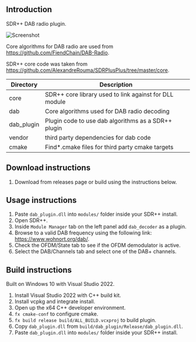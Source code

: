 ## Introduction
SDR++ DAB radio plugin.

![Screenshot](docs/plugin_screenshot.png)

Core algorithms for DAB radio are used from https://github.com/FiendChain/DAB-Radio.

SDR++ core code was taken from https://github.com/AlexandreRouma/SDRPlusPlus/tree/master/core.

| Directory | Description |
| --- | --- |
| core | SDR++ core library used to link against for DLL module |
| dab | Core algorithms used for DAB radio decoding |
| dab_plugin | Plugin code to use dab algorithms as a SDR++ plugin |
| vendor | third party dependencies for dab code |
| cmake | Find*.cmake files for third party cmake targets |

## Download instructions
1. Download from releases page or build using the instructions below.

## Usage instructions
1. Paste <code>dab_plugin.dll</code> into <code>modules/</code> folder inside your SDR++ install.
2. Open SDR++.
3. Inside <code>Module Manager</code> tab on the left panel add <code>dab_decoder</code> as a plugin.
4. Browse to a valid DAB frequency using the following link: https://www.wohnort.org/dab/.
5. Check the OFDM/State tab to see if the OFDM demodulator is active.
6. Select the DAB/Channels tab and select one of the DAB+ channels.

## Build instructions
Built on Windows 10 with Visual Studio 2022.

1. Install Visual Studio 2022 with C++ build kit.
2. Install vcpkg and integrate install.
3. Open up the x64 C++ developer environment.
4. <code>fx cmake-conf</code> to configure cmake.
5. <code>fx build release build/ALL_BUILD.vcxproj</code> to build plugin.
6. Copy <code>dab_plugin.dll</code> from <code>build/dab_plugin/Release/dab_plugin.dll</code>.
7. Paste <code>dab_plugin.dll</code> into <code>modules/</code> folder inside your SDR++ install.


